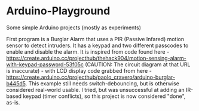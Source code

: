 # Arduino-Playground
Some simple Arduino projects (mostly as experiments)

First program is a Burglar Alarm that uses a PIR (Passive Infared) motion sensor to detect intruders. It has a keypad and two different passcodes to enable and disable the alarm. It is inspired from code found here - https://create.arduino.cc/projecthub/thehack904/motion-sensing-alarm-with-keypad-password-53f05c (CAUTION: The circuit diagram at that URL is inaccurate) - with LCD display code grabbed from here - https://create.arduino.cc/projecthub/paolo_cravero/arduino-burglar-b445d5.  This example still needs switch-debouncing, but is otherwise considered real-world usable.  I tried, but was unsuccessful at adding an IR-based keypad (timer conflicts), so this project is now considered "done", as-is.
